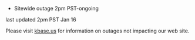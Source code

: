 
* Sitewide outage 2pm PST-ongoing

last updated 2pm PST Jan 16

Please visit <a href="https://kbase.us">kbase.us</a> for information on outages not impacting our web site.
